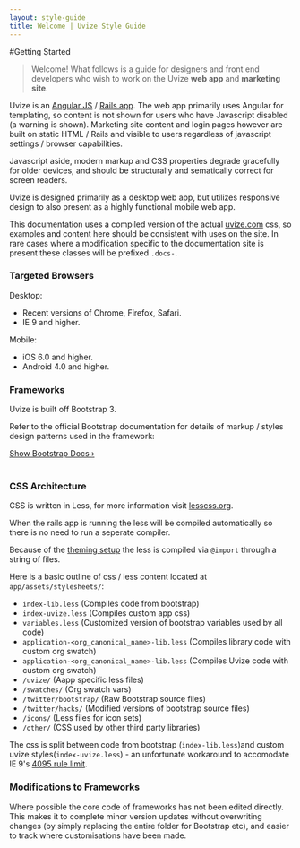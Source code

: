 ```yaml
---
layout: style-guide
title: Welcome | Uvize Style Guide
---
```


#Getting Started

>Welcome! What follows is a guide for designers and front end developers who wish to work on the Uvize **web app** and **marketing site**.

Uvize is an [Angular JS](https://angularjs.org/) / [Rails app](http://rubyonrails.org/). The web app primarily uses Angular for templating, so content is not shown for users who have Javascript disabled (a warning is shown). Marketing site content and login pages however are built on static HTML / Rails and visible to users regardless of javascript settings / browser capabilities.

Javascript aside, modern markup and CSS properties degrade gracefully for older devices, and should be structurally and sematically correct for screen readers.

Uvize is designed primarily as a desktop web app, but utilizes responsive design to also present as a highly functional mobile web app.

This documentation uses a compiled version of the actual [uvize.com](http://uvize.com) css, so examples and content here should be consistent with uses on the site. In rare cases where a modification specific to the documentation site is present these classes will be prefixed `.docs-`.

### Targeted Browsers

Desktop: 

- Recent versions of Chrome, Firefox, Safari. 
- IE 9 and higher.

Mobile: 

- iOS 6.0 and higher. 
- Android 4.0 and higher.


### Frameworks

Uvize is built off Bootstrap 3.

Refer to the official Bootstrap documentation for details of markup / styles design patterns used in the framework:

<a href="http://getbootstrap.com/" target="blank" class="btn btn-success btn-lg">Show Bootstrap Docs &rsaquo;</a>
<br/><br/>

### CSS Architecture

CSS is written in Less, for more information visit [lesscss.org](http://lesscss.org/).

When the rails app is running the less will be compiled automatically so there is no need to run a seperate compiler.

Because of the [theming setup](theming.html) the less is compiled via `@import` through a string of files.

Here is a basic outline of css / less content located at `app/assets/stylesheets/`:


- `index-lib.less` (Compiles code from bootstrap)
- `index-uvize.less` (Compiles custom app css)
- `variables.less` (Customized version of bootstrap variables used by all code)
- `application-<org_canonical_name>-lib.less` (Compiles library code with custom org swatch)
- `application-<org_canonical_name>-lib.less` (Compiles Uvize code with custom org swatch)
- `/uvize/` (Aapp specific less files)
- `/swatches/` (Org swatch vars)
- `/twitter/bootstrap/` (Raw Bootstrap source files)
- `/twitter/hacks/` (Modified versions of bootstrap source files)
- `/icons/` (Less files for icon sets)
- `/other/` (CSS used by other third party libraries)



The css is split between code from bootstrap (`index-lib.less`)and custom uvize styles(`index-uvize.less`) - an unfortunate workaround to accomodate IE 9's [4095 rule limit](http://blogs.msdn.com/b/ieinternals/archive/2011/05/14/internet-explorer-stylesheet-rule-selector-import-sheet-limit-maximum.aspx). 

### Modifications to Frameworks

Where possible the core code of frameworks has not been edited directly. This makes it to complete minor version updates without overwriting changes (by simply replacing the entire folder for Bootstrap etc), and easier to track where customisations have been made.



